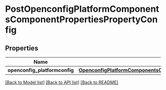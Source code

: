 # PostOpenconfigPlatformComponentsComponentPropertiesPropertyConfig

## Properties
Name | Type | Description | Notes
------------ | ------------- | ------------- | -------------
**openconfig_platformconfig** | [**OpenconfigPlatformComponentsOpenconfigplatformcomponentsPropertiesConfig**](OpenconfigPlatformComponentsOpenconfigplatformcomponentsPropertiesConfig.md) |  | [optional] 

[[Back to Model list]](../README.md#documentation-for-models) [[Back to API list]](../README.md#documentation-for-api-endpoints) [[Back to README]](../README.md)


